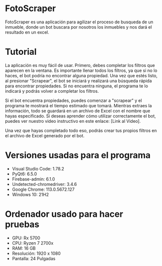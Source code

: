 # FotoScraper
FotoScraper es una aplicación para agilizar el proceso de busqueda de un inmueble, donde un bot buscara por nosotros los inmuebles y nos dará el resultado en un excel.
# Tutorial
La aplicación es muy fácil de usar. Primero, debes completar los filtros que aparecen en la ventana. Es importante llenar todos los filtros, ya que si no lo haces, el bot podría no encontrar alguna propiedad. Una vez que estés listo, al presionar "Scrapear", el bot se iniciará y realizará una búsqueda rápida para encontrar propiedades. Si no encuentra ninguna, el programa te lo indicará y podrás volver a completar los filtros.

Si el bot encuentra propiedades, puedes comenzar a "scrapear" y el programa te mostrará el tiempo estimado que tomará. Mientras extraes la información, todo se guardará en un archivo de Excel con el nombre que hayas especificado. Si deseas aprender cómo utilizar correctamente el bot, puedes ver nuestro video instructivo en este enlace: [Link al Video].

Una vez que hayas completado todo eso, podrás crear tus propios filtros en el archivo de Excel generado por el bot.
# Versiones usadas para el programa
- Visual Studio Code: 1.78.2
- PyQt6: 6.5.0
- Firebase-admin: 6.1.0
- Undetected-chromedriver: 3.4.6
- Google Chrome: 113.0.5672.127
- Windows 10: 21H2
# Ordenador usado para hacer pruebas
- GPU: Rx 5700
- CPU: Ryzen 7 2700x
- RAM: 16 GB
- Resolución: 1920 x 1080
- Pantalla: 24 Pulgadas
